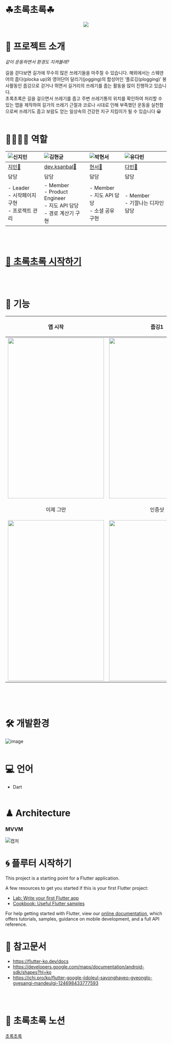 ﻿# ☘초록초록☘
<p align="center"><img src="https://user-images.githubusercontent.com/86641936/152553190-f113fba4-c53a-42be-8ad9-5ebcfe84af7f.PNG"/>

# 🔎 프로젝트 소개
 *같이 운동하면서 환경도 지켜볼래?*

  길을 걷다보면 길가에 무수히 많은 쓰레기들을 마주칠 수 있습니다. 해외에서는 스웨덴어의 줍다(plocka up)와 영어단어 달리기(jogging)의 합성어인 ‘플로깅(plogging)’ 봉사활동인 줍깅으로 걷거나 뛰면서 길거리의 쓰레기를 줍는 활동을 많이 진행하고 있습니다. <br>
초록초록은 길을 걸으면서 쓰레기를 줍고 주변 쓰레기통의 위치를 확인하여 처리할 수 있는 앱을 제작하여 길가의 쓰레기 근절과 코로나 시대로 인해 부족했던 운동을 실천함으로써 쓰레기도 줍고 보람도 얻는 일상속의 건강한 지구 지킴이가 될 수 있습니다 😀
    <br>
  <br>

# 👨‍👨‍👧‍👧 역할

|![신지민](https://user-images.githubusercontent.com/86641936/152567027-4759cf27-2a64-4159-a17e-2a7a8808248c.png)|![김현균](https://user-images.githubusercontent.com/86641936/152566954-9d4674a1-fd21-4b1b-9ef3-e3d4bd57947b.jpg)|![박현서](https://user-images.githubusercontent.com/86641936/152567037-0f33ec6a-b086-4986-807f-186786d2f0fe.jpg)|![유다빈](https://user-images.githubusercontent.com/86641936/152624251-265161a8-48bc-4935-bd47-8d45809de2d0.jpg)|
|:---|:---|:---|:---|
| [지민🐣](https://github.com/JJIMINSHIN) |[dev.ksanbal🦝](https://github.com/Ksanbal)| [현서🐲](https://github.com/hyena0608)|[다빈🐹](https://github.com/ydb9607)|
| 담당 | 담당 | 담당 | 담당 |
|- Leader <br> - 시작페이지 구현 <br> - 프로젝트 관리 |- Member <br> - Product Engineer <br> - 지도 API 담당 <br> - 경로 계산기 구현|- Member <br>- 지도 API 담당 <br>- 소셜 공유 구현|- Member <br> - 기깔나는 디자인 담당|
<br>
  <br>  
  
  
# [ 🌳 초록초록 시작하기 ]( https://github.com/gdsckoreahackathon2022/38_GreenGreen/tree/main/apk)
   
  <br><br>

# 🎤 기능
  |<p align = "center">앱 시작|<p align = "center">줍깅1| <p align = "center">줍깅2|
  | :---| :---| :---|
  |<img src="https://user-images.githubusercontent.com/86641936/152624794-f9b4ba2a-fa8b-4660-b3f2-e5a0ab33fb2c.gif" height="500" width="300" >|<img src="https://user-images.githubusercontent.com/86641936/152624799-ec5b600e-54ef-463d-8454-06e7b06158b6.gif" height="500" width="300" >|<img src="https://user-images.githubusercontent.com/86641936/152624800-8dbb10e3-fcb2-40ef-86d5-e1e0cd9541a1.gif" height="500" width="300" >| 
  | <p align = "center">이제 그만|<p align = "center">인증샷|<p align = "center">줍깅 끝|
  |<img src="https://user-images.githubusercontent.com/86641936/152625031-fb92e96e-cdd8-458b-8a78-a3ae1d24bce2.gif" height="500" width="300" >| <img src="https://user-images.githubusercontent.com/86641936/152624809-ec23dc19-69e6-4433-92fc-20e03844af61.jpg" height="500" width="300" >| <img src="https://user-images.githubusercontent.com/86641936/152624811-392d52cb-0cde-4a44-b464-8523cc2a3fe2.gif" height="500" width="300" >|

<br><br>
    <br>
# 🛠 개발환경
![image](https://user-images.githubusercontent.com/86641936/152630894-3404a30a-deee-44e2-af82-36248b79ba12.png)
<br><br>

# 💻 언어
  - Dart
<br><br>

# ♟ Architecture
    
### MVVM
![캡처](https://user-images.githubusercontent.com/86641936/152631276-a6c0adab-8843-4235-88f1-fb57fada5c39.PNG)

 
# 🌀 플루터 시작하기
  This project is a starting point for a Flutter application.

A few resources to get you started if this is your first Flutter project:

- [Lab: Write your first Flutter app](https://flutter.dev/docs/get-started/codelab)
- [Cookbook: Useful Flutter samples](https://flutter.dev/docs/cookbook)

For help getting started with Flutter, view our
[online documentation](https://flutter.dev/docs), which offers tutorials,
samples, guidance on mobile development, and a full API reference.

 
# 🔗 참고문서

  - https://flutter-ko.dev/docs 
  - https://developers.google.com/maps/documentation/android-sdk/shapes?hl=ko
  - https://ichi.pro/ko/flutter-google-jidoleul-sayonghayeo-gyeonglo-gyesangi-mandeulgi-124698433777593
  <br>
  <br>

# 📌 초록초록 노션
  [초록초록](https://www.notion.so/GDSC-2022-Winter-2a14b3c05c0842c0a41ccabaebae3e73)
